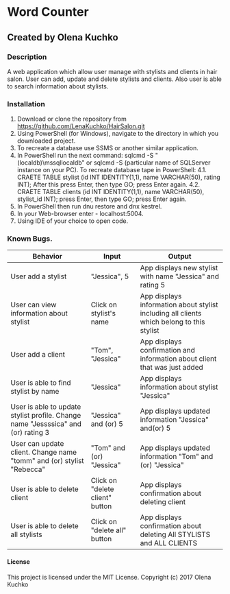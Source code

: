 # Word Counter
## Created by Olena Kuchko

### Description
A web application which allow user manage with stylists and clients in hair salon. User can add, update and delete stylists and clients. Also user is able to search  information about stylists.

### Installation
1. Download or clone the repository from https://github.com/LenaKuchko/HairSalon.git
2. Using PowerShell (for Windows), navigate to the directory in which you downloaded project.
3. To recreate a database use SSMS or another similar application.
4. In PowerShell run the next command: sqlcmd -S "(localdb)\mssqllocaldb" or sqlcmd -S (particular name of SQLServer instance on your PC). To recreate database tape in PowerShell:
  4.1. CRAETE TABLE stylist (id INT IDENTITY(1,1), name VARCHAR(50), rating INT); After this press Enter, then type GO; press Enter again.
  4.2. CRAETE TABLE clients (id INT IDENTITY(1,1), name VARCHAR(50), stylist_id INT); press Enter, then type GO; press Enter again.
6. In PowerShell then run dnu restore and dnx kestrel.
7. In your Web-browser enter - localhost:5004.
8. Using IDE of your choice to open code.

### Known Bugs.

| Behavior | Input | Output |
|----------|-------|--------|
|User add a stylist | "Jessica", 5 | App displays new stylist with name "Jessica" and rating 5 |  
|User can view information about stylist | Click on stylist's name | App displays information about stylist including all clients which belong to this stylist |
|User add a client | "Tom", "Jessica"| App displays confirmation and information about client that was just added |
|User is able to find stylist by name | "Jessica"| App displays information about stylist "Jessica" |
|User is able to update stylist profile. Change name "Jessssica" and (or) rating 3| "Jessica" and (or) 5 | App displays updated information "Jessica" and(or) 5 |
|User can update client. Change name "tomm" and (or) stylist "Rebecca" | "Tom" and (or) "Jessica" |App displays updated information "Tom" and (or) "Jessica" |
|User is able to delete client | Click on "delete client" button | App displays confirmation about deleting client|
|User is able to delete all stylists | Click on "delete all" button| App displays confirmation about deleting All STYLISTS and ALL CLIENTS|


#### License
This project is licensed under the MIT License.
Copyright (c) 2017  Olena Kuchko
